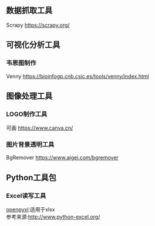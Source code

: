 ## 数据抓取工具

Scrapy <a href="https://scrapy.org/">https://scrapy.org/</a>


## 可视化分析工具
### 韦恩图制作
Venny <a href="https://bioinfogp.cnb.csic.es/tools/venny/index.html">https://bioinfogp.cnb.csic.es/tools/venny/index.html</a>

## 图像处理工具

### LOGO制作工具
可画 <a href="https://www.canva.cn/">https://www.canva.cn/</a>
### 图片背景透明工具
BgRemover <a href="https://www.aigei.com/bgremover">https://www.aigei.com/bgremover</a>



## Python工具包

### Excel读写工具
<a href="https://openpyxl.readthedocs.io/en/stable/">openpyxl</a>:适用于xlsx  
参考来源:<a href="http://www.python-excel.org/">http://www.python-excel.org/</a>
